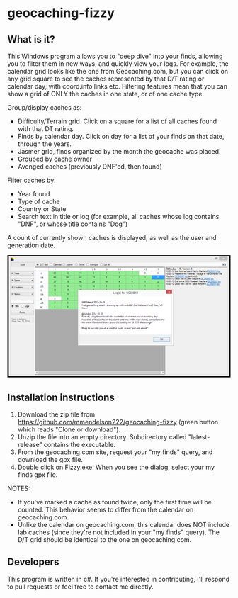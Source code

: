# geocaching-fizzy
## What is it?

This Windows program allows you to "deep dive" into your finds, allowing you to filter them in new ways, and quickly view your logs.
For example, the calendar grid looks like the one from Geocaching.com, but you can click on any grid square to see the caches represented by that D/T rating or calendar day, with coord.info links etc.
Filtering features mean that you can show a grid of ONLY the caches in one state, or of one cache type.

Group/display caches as: 

 * Difficulty/Terrain grid.  Click on a square for a list of all caches found with that DT rating.  
 * Finds by calendar day.  Click on day for a list of your finds on that date, through the years.
 * Jasmer grid, finds organized by the month the geocache was placed. 
 * Grouped by cache owner
 * Avenged caches (previously DNF'ed, then found)

Filter caches by: 

 * Year found
 * Type of cache
 * Country or State
 * Search text in title or log (for example, all caches whose log contains "DNF", or whose title contains "Dog")

A count of currently shown caches is displayed, as well as the user and generation date. 
 
![screen shot](https://raw.githubusercontent.com/mmendelson222/geocaching-fizzy/master/images/screenshot.png)

## Installation instructions 

1. Download the zip file from https://github.com/mmendelson222/geocaching-fizzy (green button which reads "Clone or download").
1. Unzip the file into an empty directory.  Subdirectory called "latest-release" contains the executable.
1. From the geocaching.com site, request your "my finds" query, and download the gpx file.
1. Double click on Fizzy.exe.  When you see the dialog, select your my finds gpx file. 

NOTES: 
* If you've marked a cache as found twice, only the first time will be counted.   This behavior seems to differ from the calendar on geocaching.com.
* Unlike the calendar on geocaching.com, this calendar does NOT include lab caches (since they're not included in your "my finds" query).  The D/T grid should be identical to the one on geocaching.com.

## Developers 

This program is written in c#.  If you're interested in contributing, I'll respond to pull requests or feel free to contact me directly. 



